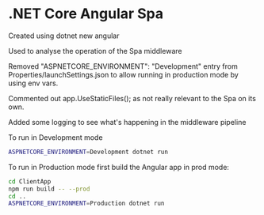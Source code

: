 # .NET Core Angular Spa

Created using dotnet new angular

Used to analyse the operation of the Spa middleware

Removed "ASPNETCORE_ENVIRONMENT": "Development" entry from Properties/launchSettings.json to allow running in production mode by using env vars.

Commented out app.UseStaticFiles(); as not really relevant to the Spa on its own.

Added some logging to see what's happening in the middleware pipeline

To run in Development mode

```sh
ASPNETCORE_ENVIRONMENT=Development dotnet run
```

To run in Production mode first build the Angular app in prod mode:

```sh
cd ClientApp
npm run build -- --prod
cd ..
ASPNETCORE_ENVIRONMENT=Production dotnet run
```
